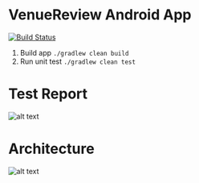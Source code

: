 # VenueReview Android App
[![Build Status](https://travis-ci.org/ganeshpachpind/VenueReview.svg?branch=master)](https://travis-ci.org/ganeshpachpind/VenueReview)


1. Build app ```./gradlew clean build ```
2. Run unit test ```./gradlew clean test```

# Test Report
![alt text](https://raw.githubusercontent.com/ganeshpachpind/VenueReview/master/other/test_report.png)

# Architecture
![alt text](https://raw.githubusercontent.com/ganeshpachpind/VenueReview/master/other/architecture.png)